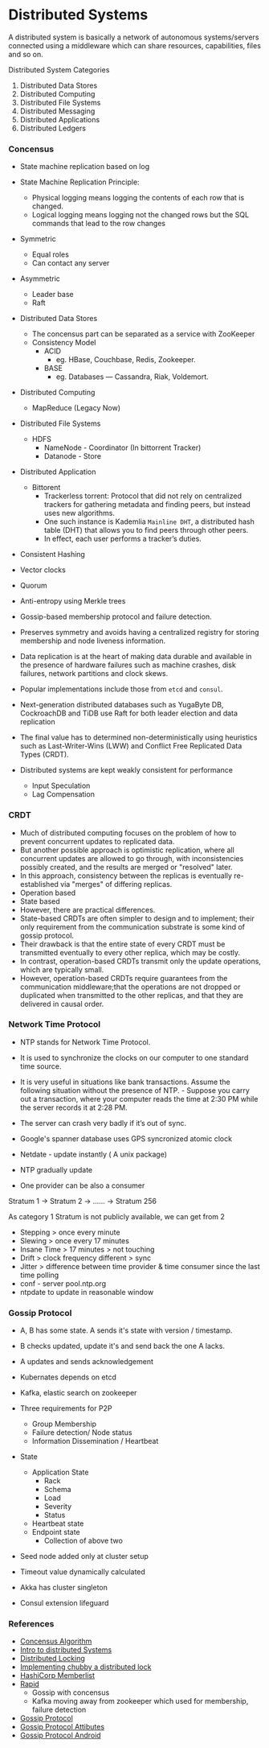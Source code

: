 # Distributed Systems

A distributed system is basically a network of autonomous systems/servers connected using a middleware which can share resources, capabilities, files and so on.


Distributed System Categories 
1. Distributed Data Stores
2. Distributed Computing
3. Distributed File Systems
4. Distributed Messaging
5. Distributed Applications
6. Distributed Ledgers


### Concensus
- State machine replication based on log
- State Machine Replication Principle:
    -  Physical logging means logging the contents of each row that is changed. 
    - Logical logging means logging not the changed rows but the SQL commands that lead to the row changes

- Symmetric
    - Equal roles
    - Can contact any server
- Asymmetric
    - Leader base
    - Raft 

- Distributed Data Stores
    - The concensus part can be separated as a service with ZooKeeper
    - Consistency Model
        - ACID
            - eg. HBase, Couchbase, Redis, Zookeeper.
        - BASE
            - eg. Databases — Cassandra, Riak, Voldemort.

- Distributed Computing
    - MapReduce (Legacy Now)      
- Distributed File Systems
    - HDFS
        - NameNode - Coordinator (In bittorrent Tracker)
        - Datanode - Store
        
- Distributed Application
    - Bittorent
        - Trackerless torrent: Protocol that did not rely on centralized trackers for gathering metadata and finding peers, but instead uses new algorithms. 
        - One such instance is Kademlia `Mainline DHT`, a distributed hash table (DHT) that allows you to find peers through other peers. 
        - In effect, each user performs a tracker’s duties.

- Consistent Hashing
- Vector clocks 
- Quorum
- Anti-entropy using Merkle trees
- Gossip-based membership protocol and failure detection.

- Preserves symmetry and avoids having a centralized registry for storing membership and node liveness information.

- Data replication is at the heart of making data durable and available in the presence of hardware failures such as machine crashes, disk failures, network partitions and clock skews.

- Popular implementations include those from `etcd` and `consul`. 
- Next-generation distributed databases such as YugaByte DB, CockroachDB and TiDB use Raft for both leader election and data replication

- The final value has to determined non-deterministically using heuristics such as Last-Writer-Wins (LWW) and Conflict Free Replicated Data Types (CRDT).

- Distributed systems are kept weakly consistent for performance
  - Input Speculation
  - Lag Compensation


### CRDT
 - Much of distributed computing focuses on the problem of how to prevent concurrent updates to replicated data. 
 - But another possible approach is optimistic replication, where all concurrent updates are allowed to go through, with inconsistencies possibly created, and the results are merged or "resolved" later. 
 - In this approach, consistency between the replicas is eventually re-established via "merges" of differing replicas.
  - Operation based 
  - State based 
  - However, there are practical differences. 
  - State-based CRDTs are often simpler to design and to implement; their only requirement from the communication substrate is some kind of gossip protocol. 
  - Their drawback is that the entire state of every CRDT must be transmitted eventually to every other replica, which may be costly. 
  - In contrast, operation-based CRDTs transmit only the update operations, which are typically small. 
  - However, operation-based CRDTs require guarantees from the communication middleware;that the operations are not dropped or duplicated when transmitted to the other replicas, and that they are delivered in causal order.


### Network Time Protocol

- NTP stands for Network Time Protocol. 
- It is used to synchronize the clocks on our computer to one standard time source. 
- It is very useful in situations like bank transactions. Assume the following situation without the presence of NTP. - Suppose you carry out a transaction, where your computer reads the time at 2:30 PM while the server records it at 2:28 PM. 
- The server can crash very badly if it’s out of sync.

- Google's spanner database uses GPS syncronized atomic clock

- Netdate - update instantly ( A unix package) 

- NTP gradually update 
- One provider can be also a consumer

Stratum 1 -> Stratum 2 -> ...... -> Stratum 256

As category 1 Stratum is not publicly available, we can get from 2

- Stepping > once every minute
- Slewing > once every 17 minutes
- Insane Time > 17 minutes > not touching
- Drift > clock frequency different > sync
- Jitter >   difference between time provider & time consumer since the last time polling
- conf - server pool.ntp.org
- ntpdate to update in reasonable window

### Gossip Protocol
- A, B has some state. A sends it's state with version / timestamp. 
- B checks updated, update it's and send back the one A lacks. 
- A updates and sends acknowledgement
- Kubernates depends on etcd
- Kafka, elastic search on zookeeper
- Three requirements for P2P
  - Group Membership
  - Failure detection/ Node status
  - Information Dissemination / Heartbeat

- State
  - Application State
    - Rack
    - Schema
    - Load
    - Severity
    - Status 
  - Heartbeat state
  - Endpoint state 
    - Collection of above two  
- Seed node added only at cluster setup
- Timeout value dynamically calculated
- Akka has cluster singleton
- Consul extension lifeguard

 ### References
- [Concensus  Algorithm](https://blog.mi.hdm-stuttgart.de/index.php/2019/03/17/consensus-protocols-a-key-to-cluster-management/)
- [Intro to distributed Systems](https://medium.com/better-programming/a-thorough-introduction-to-distributed-systems-3b91562c9b3c)
- [Distributed Locking](https://www.linkedin.com/advice/0/what-some-common-distributed-locking-patterns)
- [Implementing chubby a distributed lock](https://medium.com/princeton-systems-course/implementing-chubby-a-distributed-lock-service-8cf3c026c672)
- [HashiCorp Memberlist](https://github.com/hashicorp/memberlist)
- [Rapid](https://github.com/lalithsuresh/rapid) 
  - Gossip with concensus
  - Kafka moving away from zookeeper which used for membership, failure detection 
- [Gossip Protocol](https://www.youtube.com/watch?v=MPfAekq4f5I&ab_channel=DistributedSystemsConference)
- [Gossip Protocol Attibutes](https://www.youtube.com/watch?v=FuP1Fvrv6ZQ&ab_channel=PlanetCassandra )
- [Gossip Protocol Android](https://github.com/leonardogcsoares/Gossip-Protocol-Android)